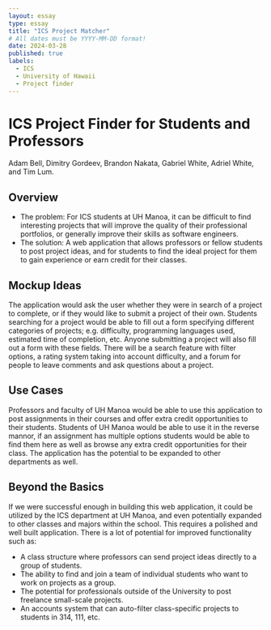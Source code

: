 ```yaml
---
layout: essay
type: essay
title: "ICS Project Matcher"
# All dates must be YYYY-MM-DD format!
date: 2024-03-28
published: true
labels:
  - ICS
  - University of Hawaii
  - Project finder
---
```


# ICS Project Finder for Students and Professors
Adam Bell, Dimitry Gordeev, Brandon Nakata, Gabriel White, Adriel White, and Tim Lum.

## Overview
* The problem: For ICS students at UH Manoa, it can be difficult to find interesting projects that will improve the quality of their professional portfolios, or generally improve their skills as software engineers.
* The solution: A web application that allows professors or fellow students to post project ideas, and for students to find the ideal project for them to gain experience or earn credit for their classes.

## Mockup Ideas
The application would ask the user whether they were in search of a project to complete, or if they would like to submit a project of their own. Students searching for a project would be able to fill out a form specifying different categories of projects; e.g. difficulty, programming languages used, estimated time of completion, etc. Anyone submitting a project will also fill out a form with these fields. There will be a search feature with filter options, a rating system taking into account difficulty, and a forum for people to leave comments and ask questions about a project.

## Use Cases
Professors and faculty of UH Manoa would be able to use this application to post assignments in their courses and offer extra credit opportunities to their students. Students of UH Manoa would be able to use it in the reverse mannor, if an assignment has multiple options students would be able to find them here as well as browse any extra credit opportunities for their class. The application has the potential to be expanded to other departments as well.

## Beyond the Basics
If we were successful enough in building this web application, it could be utilized by the ICS department at UH Manoa, and even potentially expanded to other classes and majors within the school. This requires a polished and well built application. There is a lot of potential for improved functionality such as:
* A class structure where professors can send project ideas directly to a group of students.
* The ability to find and join a team of individual students who want to work on projects as a group.
* The potential for professionals outside of the University to post freelance small-scale projects.
* An accounts system that can auto-filter class-specific projects to students in 314, 111, etc.
